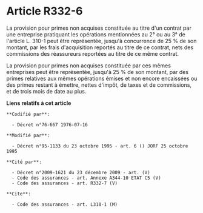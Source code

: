 # Article R332-6

La provision pour primes non acquises constituée au titre d'un contrat par une entreprise pratiquant les opérations
mentionnées au 2° ou au 3° de l'article L. 310-1 peut être représentée, jusqu'à concurrence de 25 % de son montant, par les
frais d'acquisition reportés au titre de ce contrat, nets des commissions des réassureurs reportées au titre de ce même
contrat.

La provision pour primes non acquises constituée par ces mêmes entreprises peut être représentée, jusqu'à 25 % de son
montant, par des primes relatives aux mêmes opérations émises et non encore encaissées ou des primes restant à émettre,
nettes d'impôt, de taxes et de commissions, et de trois mois de date au plus.

**Liens relatifs à cet article**

	**Codifié par**:

	  - Décret n°76-667 1976-07-16

	**Modifié par**:

	  - Décret n°95-1133 du 23 octobre 1995 - art. 6 () JORF 25 octobre 1995

	**Cité par**:

	  - Décret n°2009-1621 du 23 décembre 2009 - art. (V)
	  - Code des assurances - art. Annexe A344-10 ETAT C5 (V)
	  - Code des assurances - art. R332-7 (V)

	**Cite**:

	  - Code des assurances - art. L310-1 (M)

